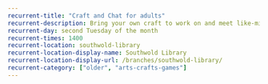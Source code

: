```yaml
---
recurrent-title: "Craft and Chat for adults"
recurrent-description: Bring your own craft to work on and meet like-minded crafters. Refreshments available.
recurrent-day: second Tuesday of the month
recurrent-times: 1400
recurrent-location: southwold-library
recurrent-location-display-name: Southwold Library
recurrent-location-display-url: /branches/southwold-library/
recurrent-category: ["older", "arts-crafts-games"]
---
```

